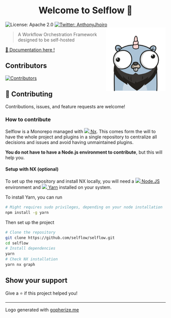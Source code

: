 <h1 align="center">Welcome to Selflow 👋</h1>
<p>
  <img alt="License: Apache 2.0" src="https://img.shields.io/badge/License-Apache 2.0-yellow.svg" />
  <a href="https://twitter.com/AnthonyJhoiro" target="_blank">
    <img alt="Twitter: AnthonyJhoiro" src="https://img.shields.io/twitter/follow/AnthonyJhoiro.svg?style=social" />
  </a>
  <img src="https://raw.githubusercontent.com/selflow/selflow/main/assets/selflow-logo.png" align="right" height="200">
</p>

> A Workflow Orchestration Framework designed to be self-hosted

[:blue_book: Documentation here !](https://selflow.github.io/selflow/)

## Contributors

<a href = "https://github.com/selflow/selflow/graphs/contributors">
  <img src="https://contrib.rocks/image?repo=selflow/selflow" alt="Contributors"/>
</a>

## 🤝 Contributing

Contributions, issues, and feature requests are welcome!

### How to contribute

Selflow is a Monorepo managed with <a href="https://nx.dev/"><img src="https://seeklogo.com/images/N/nx-logo-8EB5A23B44-seeklogo.com.png" height="10"> Nx</a>.
This comes form the will to have the whole project and plugins in a single repository to centralize all decisions and issues and avoid having unmaintained plugins.

**You do not have to have a Node.js environment to contribute**, but this will help you.

#### Setup with NX (optional)

To set up the repository and install NX locally, you will need a
<a href=""><img height="10" src="https://seeklogo.com/images/N/nodejs-logo-FBE122E377-seeklogo.com.png"> Node.JS</a>
environment and
<a href=""><img height="10" src="https://seeklogo.com/images/Y/yarn-logo-F5E7A65FA2-seeklogo.com.png"> Yarn</a>
installed on your system.

To install Yarn, you can run

```bash
# Might requires sudo privileges, depending on your node installation
npm install -g yarn
```

Then set up the project

```bash
# Clone the repository
git clone https://github.com/selflow/selflow.git
cd selflow
# Install dependencies
yarn
# Check NX installation
yarn nx graph
```

## Show your support

Give a ⭐️ if this project helped you!

---

Logo generated with [gopherize.me](https://gopherize.me/)
